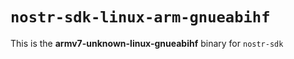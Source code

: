 # `nostr-sdk-linux-arm-gnueabihf`

This is the **armv7-unknown-linux-gnueabihf** binary for `nostr-sdk`
